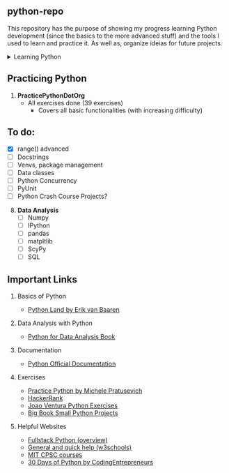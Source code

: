 ## python-repo
This repository has the purpose of showing my progress learning Python development (since the basics to the more advanced stuff) and the tools I used to learn and practice it. As well as, organize ideias for future projects.

<details><summary> Learning Python </summary>
<p>

1. **basics**
    - Installing Python3
    - Setting up an IDE (Visual Studio Code)
    - print() function
        - f-string format
    - range() function
    - basic datatypes (int, float, string, bool)
        - string methods
    - conditionals (if, else, elif)
    - loops (while, for)
        - break, continue statements
        - nested loops
    - function basics
2. **data_types**
    - lists
    - dictionary
    - sets
    - tuples
    - comprehensions
3. **iterator**
    - how it works in Python
    - iterator vs iterable
    - built-in iterators
    - making your own iterator with __iter__method and __next__method
4. **function_adv**
    - advanced concepts
        - forced keyword arguments
        - wrapper function
        - lambda functions
5. **objects**
    - basics
        - "self"
        - constructors
        - methods
        - creating instances, invoking a class
    - inheritance
        - overriding (methods, constructors)
6. **modules**
    - importing lib, modules
    - package
7. **OS_interacion**
    - w/r files
    - move, delete, create, rename files
    - file permissions, users and groups, file types
8. **data_processing**
    - JSON
    - YAML
    - requests lib
    - BeautifulSoup lib
9. **plotting**
    - bokeh lib
10. **exceptions**
    - try, except, else, finally
    - raising/throwing exceptions
</p>    
</details>    

## **Practicing Python**
1. **PracticePythonDotOrg**
    - All exercises done (39 exercises)
        - Covers all basic functionalities (with increasing difficulty) 
       
## **To do:**
- [x] range() advanced
- [ ] Docstrings
- [ ] Venvs, package management
- [ ] Data classes
- [ ] Python Concurrency
- [ ] PyUnit
- [ ] Python Crash Course Projects?

8. **Data Analysis**
    - [ ] Numpy
    - [ ] IPython
    - [ ] pandas
    - [ ] matpltlib
    - [ ] ScyPy
    - [ ] SQL

## **Important Links**
1. Basics of Python
    - [Python Land by Erik van Baaren](https://python.land)

2. Data Analysis with Python
    - [Python for Data Analysis Book](https://www.cin.ufpe.br/~embat/Python%20for%20Data%20Analysis.pdf)

3. Documentation
    - [Python Official Documentation](https://docs.python.org/3/tutorial/index.html)

4. Exercises
    - [Practice Python by Michele Pratusevich](https://www.practicepython.org/)
    - [HackerRank](https://www.hackerrank.com/domains/python)
    - [Joao Ventura Python Exercises](https://joaoventura.net/static/files/python_exercises_book.pdf)
    - [Big Book Small Python Projects](https://edu.anarcho-copy.org/Programming%20Languages/Python/BigBookSmallPythonProjects.pdf)

5. Helpful Websites
    - [Fullstack Python (overview)](https://www.fullstackpython.com/table-of-contents.html)
    - [General and quick help (w3schools)](https://www.w3schools.com/python/)
    - [MIT CPSC courses](https://ocw.mit.edu/search/?l=Undergraduate&s=department_course_numbers.sort_coursenum&t=Computer%20Science)
    - [30 Days of Python by CodingEntrepreneurs](https://www.youtube.com/playlist?list=PLEsfXFp6DpzQjDBvhNy5YbaBx9j-ZsUe6 )
        


